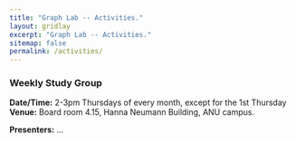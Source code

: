 ```yaml
---
title: "Graph Lab -- Activities."
layout: gridlay
excerpt: "Graph Lab -- Activities."
sitemap: false
permalink: /activities/
---
```


### Weekly Study Group

**Date/Time:** 2-3pm Thursdays of every month, except for the 1st Thursday</li>
**Venue:** Board room 4.15, Hanna Neumann Building, ANU campus.

**Presenters:**
...



